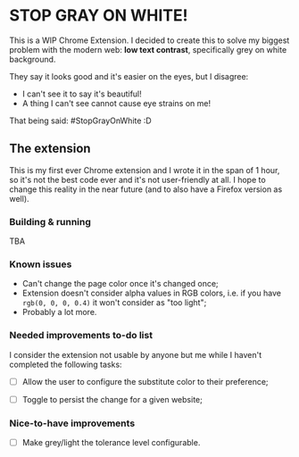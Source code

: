 # STOP GRAY ON WHITE!

This is a WIP Chrome Extension. I decided to create this to solve my biggest problem with the modern web: **low text contrast**, specifically grey on white background.

They say it looks good and it's easier on the eyes, but I disagree:
- I can't see it to say it's beautiful!
- A thing I can't see cannot cause eye strains on me!

That being said: #StopGrayOnWhite :D

## The extension

This is my first ever Chrome extension and I wrote it in the span of 1 hour, so it's not the best code ever and it's not user-friendly at all. I hope to change this reality in the near future (and to also have a Firefox version as well).

### Building & running
TBA

### Known issues
- Can't change the page color once it's changed once;
- Extension doesn't consider alpha values in RGB colors, i.e. if you have ``rgb(0, 0, 0, 0.4)`` it won't consider as "too light";
- Probably a lot more.

### Needed improvements to-do list

I consider the extension not usable by anyone but me while I haven't completed the following tasks:

- [ ] Allow the user to configure the substitute color to their preference;
- [ ] Toggle to persist the change for a given website;


### Nice-to-have improvements
- [ ] Make grey/light the tolerance level configurable.
